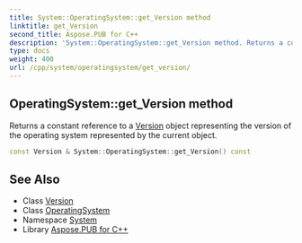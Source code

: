 ```yaml
---
title: System::OperatingSystem::get_Version method
linktitle: get_Version
second_title: Aspose.PUB for C++
description: 'System::OperatingSystem::get_Version method. Returns a constant reference to a Version object representing the version of the operating system represented by the current object in C++.'
type: docs
weight: 400
url: /cpp/system/operatingsystem/get_version/
---
```

## OperatingSystem::get_Version method


Returns a constant reference to a [Version](../../version/) object representing the version of the operating system represented by the current object.

```cpp
const Version & System::OperatingSystem::get_Version() const
```

## See Also

* Class [Version](../../version/)
* Class [OperatingSystem](../)
* Namespace [System](../../)
* Library [Aspose.PUB for C++](../../../)
